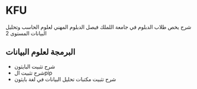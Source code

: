 # KFU 
شرح يخص طلاب الدبلوم في جامعة اللملك فيصل الدبلوم المهني لعلوم الحاسب وتحليل البيانات المستوى 2

## البرمجة لعلوم البيانات
- شرح تثبيت البايثون
- شرح تثبيت الpip
- شرح تثبيت مكتبات تحليل البيانات في لغة بايثون
